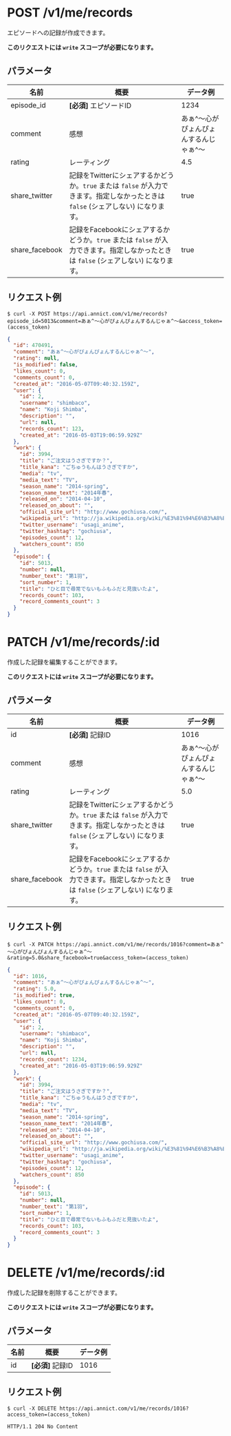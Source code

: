 # POST /v1/me/records

エピソードへの記録が作成できます。

**このリクエストには `write` スコープが必要になります。**

## パラメータ

| 名前 | 概要 | データ例 |
| --- | --- | --- |
| episode_id | **[必須]** エピソードID | 1234 |
| comment | 感想 | あぁ^～心がぴょんぴょんするんじゃぁ^～ |
| rating | レーティング | 4.5 |
| share_twitter | 記録をTwitterにシェアするかどうか。`true` または `false` が入力できます。指定しなかったときは `false` (シェアしない) になります。 | true |
| share_facebook | 記録をFacebookにシェアするかどうか。`true` または `false` が入力できます。指定しなかったときは `false` (シェアしない) になります。 | true |


## リクエスト例

```
$ curl -X POST https://api.annict.com/v1/me/records?episode_id=5013&comment=あぁ^～心がぴょんぴょんするんじゃぁ^～&access_token=(access_token)
```

```json
{
  "id": 470491,
  "comment": "あぁ^～心がぴょんぴょんするんじゃぁ^～",
  "rating": null,
  "is_modified": false,
  "likes_count": 0,
  "comments_count": 0,
  "created_at": "2016-05-07T09:40:32.159Z",
  "user": {
    "id": 2,
    "username": "shimbaco",
    "name": "Koji Shimba",
    "description": "",
    "url": null,
    "records_count": 123,
    "created_at": "2016-05-03T19:06:59.929Z"
  },
  "work": {
    "id": 3994,
    "title": "ご注文はうさぎですか？",
    "title_kana": "ごちゅうもんはうさぎですか",
    "media": "tv",
    "media_text": "TV",
    "season_name": "2014-spring",
    "season_name_text": "2014年春",
    "released_on": "2014-04-10",
    "released_on_about": "",
    "official_site_url": "http://www.gochiusa.com/",
    "wikipedia_url": "http://ja.wikipedia.org/wiki/%E3%81%94%E6%B3%A8%E6%96%87%E3%81%AF%E3%81%86%E3%81%95%E3%81%8E%E3%81%A7%E3%81%99%E3%81%8B%3F#.E3.83.86.E3.83.AC.E3.83.93.E3.82.A2.E3.83.8B.E3.83.A1",
    "twitter_username": "usagi_anime",
    "twitter_hashtag": "gochiusa",
    "episodes_count": 12,
    "watchers_count": 850
  },
  "episode": {
    "id": 5013,
    "number": null,
    "number_text": "第1羽",
    "sort_number": 1,
    "title": "ひと目で尋常でないもふもふだと見抜いたよ",
    "records_count": 103,
    "record_comments_count": 3
  }
}
```


# PATCH /v1/me/records/:id

作成した記録を編集することができます。

**このリクエストには `write` スコープが必要になります。**

## パラメータ

| 名前 | 概要 | データ例 |
| --- | --- | --- |
| id | **[必須]** 記録ID | 1016 |
| comment | 感想 | あぁ^～心がぴょんぴょんするんじゃぁ^～ |
| rating | レーティング | 5.0 |
| share_twitter | 記録をTwitterにシェアするかどうか。`true` または `false` が入力できます。指定しなかったときは `false` (シェアしない) になります。 | true |
| share_facebook | 記録をFacebookにシェアするかどうか。`true` または `false` が入力できます。指定しなかったときは `false` (シェアしない) になります。 | true |


## リクエスト例

```
$ curl -X PATCH https://api.annict.com/v1/me/records/1016?comment=あぁ^～心がぴょんぴょんするんじゃぁ^～&rating=5.0&share_facebook=true&access_token=(access_token)
```

```json
{
  "id": 1016,
  "comment": "あぁ^～心がぴょんぴょんするんじゃぁ^～",
  "rating": 5.0,
  "is_modified": true,
  "likes_count": 0,
  "comments_count": 0,
  "created_at": "2016-05-07T09:40:32.159Z",
  "user": {
    "id": 2,
    "username": "shimbaco",
    "name": "Koji Shimba",
    "description": "",
    "url": null,
    "records_count": 1234,
    "created_at": "2016-05-03T19:06:59.929Z"
  },
  "work": {
    "id": 3994,
    "title": "ご注文はうさぎですか？",
    "title_kana": "ごちゅうもんはうさぎですか",
    "media": "tv",
    "media_text": "TV",
    "season_name": "2014-spring",
    "season_name_text": "2014年春",
    "released_on": "2014-04-10",
    "released_on_about": "",
    "official_site_url": "http://www.gochiusa.com/",
    "wikipedia_url": "http://ja.wikipedia.org/wiki/%E3%81%94%E6%B3%A8%E6%96%87%E3%81%AF%E3%81%86%E3%81%95%E3%81%8E%E3%81%A7%E3%81%99%E3%81%8B%3F#.E3.83.86.E3.83.AC.E3.83.93.E3.82.A2.E3.83.8B.E3.83.A1",
    "twitter_username": "usagi_anime",
    "twitter_hashtag": "gochiusa",
    "episodes_count": 12,
    "watchers_count": 850
  },
  "episode": {
    "id": 5013,
    "number": null,
    "number_text": "第1羽",
    "sort_number": 1,
    "title": "ひと目で尋常でないもふもふだと見抜いたよ",
    "records_count": 103,
    "record_comments_count": 3
  }
}
```


# DELETE /v1/me/records/:id

作成した記録を削除することができます。

**このリクエストには `write` スコープが必要になります。**

## パラメータ

| 名前 | 概要 | データ例 |
| --- | --- | --- |
| id | **[必須]** 記録ID | 1016 |


## リクエスト例

```
$ curl -X DELETE https://api.annict.com/v1/me/records/1016?access_token=(access_token)
```

```
HTTP/1.1 204 No Content
```
